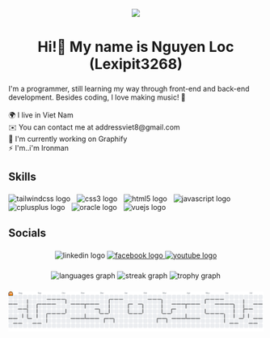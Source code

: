 <br clear="both">

<div align="center">
  <img height="300" src="https://media1.giphy.com/media/v1.Y2lkPTc5MGI3NjExaXQzZWtna2Y5N2pzaDg3cTA2YW84ZGp4YWhlNjg4ZWYxc2w2OWRvbCZlcD12MV9pbnRlcm5hbF9naWZfYnlfaWQmY3Q9Zw/13GIgrGdslD9oQ/giphy.gif"  />
</div>

###

<h1 align="center">Hi!👋 My name is Nguyen Loc (Lexipit3268)</h1>

###

<p align="left">I'm a programmer, still learning my way through front-end and back-end development. Besides coding, I love making music! 🎵<br><br>    🌍  I live in Viet Nam<br>    ✉️  You can contact me at addressviet8@gmail.com<br>    🚀  I'm currently working on Graphify<br>    ⚡  I'm..i'm Ironman</p>

###

<h2 align="left">Skills</h2>

###

<div align="left">
  <img src="https://img.shields.io/badge/Tailwind CSS-06B6D4?logo=tailwindcss&logoColor=black&style=for-the-badge" height="32" alt="tailwindcss logo"  />
  <img width="5" />
  <img src="https://img.shields.io/badge/CSS3-1572B6?logo=css3&logoColor=white&style=for-the-badge" height="32" alt="css3 logo"  />
  <img width="5" />
  <img src="https://img.shields.io/badge/HTML5-E34F26?logo=html5&logoColor=white&style=for-the-badge" height="32" alt="html5 logo"  />
  <img width="5" />
  <img src="https://img.shields.io/badge/JavaScript-F7DF1E?logo=javascript&logoColor=black&style=for-the-badge" height="32" alt="javascript logo"  />
  <img width="5" />
  <img src="https://img.shields.io/badge/C++-00599C?logo=cplusplus&logoColor=white&style=for-the-badge" height="32" alt="cplusplus logo"  />
  <img width="5" />
  <img src="https://img.shields.io/badge/Oracle-F80000?logo=oracle&logoColor=white&style=for-the-badge" height="32" alt="oracle logo"  />
  <img width="5" />
  <img src="https://img.shields.io/badge/Vue.js-4FC08D?logo=vuedotjs&logoColor=black&style=for-the-badge" height="32" alt="vuejs logo"  />
</div>

###

<h2 align="left">Socials</h2>

###

<div align="center">
  <img src="https://img.shields.io/static/v1?message=LinkedIn&logo=linkedin&label=&color=0077B5&logoColor=white&labelColor=&style=for-the-badge" height="25" alt="linkedin logo"  />
  <a href="https://www.facebook.com/LEXIPIT3268/" target="_blank">
    <img src="https://img.shields.io/static/v1?message=Nguyen%20Loc&logo=facebook&label=&color=1877F2&logoColor=white&labelColor=&style=for-the-badge" height="25" alt="facebook logo"  />
  </a>
  <a href="https://www.youtube.com/@lexipit3268" target="_blank">
    <img src="https://img.shields.io/static/v1?message=@Lexipit3268&logo=youtube&label=&color=FF0000&logoColor=white&labelColor=&style=for-the-badge" height="25" alt="youtube logo"  />
  </a>
</div>

###

<div align="center">
  <img src="https://github-readme-stats.vercel.app/api/top-langs?username=lexipit3268&locale=en&hide_title=false&layout=compact&card_width=320&langs_count=5&theme=nightowl&hide_border=false&order=2" height="150" alt="languages graph"  />
  <img src="https://streak-stats.demolab.com?user=lexipit3268&locale=en&mode=daily&theme=nightowl&hide_border=false&border_radius=5&order=3" height="150" alt="streak graph"  />
  <img src="https://github-profile-trophy.vercel.app?username=lexipit3268&theme=dracula&column=-1&row=1&margin-w=8&margin-h=8&no-bg=false&no-frame=false&order=4" height="150" alt="trophy graph"  />
</div>

###

<picture>
  <source media="(prefers-color-scheme: dark)" srcset="https://raw.githubusercontent.com/lexipit3268/lexipit3268/output/pacman-contribution-graph-dark.svg">
  <source media="(prefers-color-scheme: light)" srcset="https://raw.githubusercontent.com/lexipit3268/lexipit3268/output/pacman-contribution-graph.svg">
  <img alt="pacman contribution graph" src="https://raw.githubusercontent.com/lexipit3268/lexipit3268/output/pacman-contribution-graph.svg">
</picture>

###
